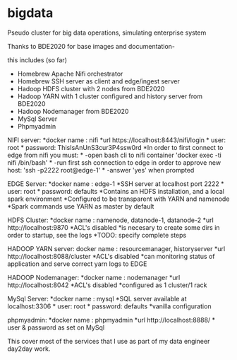 # bigdata
Pseudo cluster for big data operations, simulating enterprise system

Thanks to BDE2020 for base images and documentation-

this includes (so far)
* Homebrew Apache Nifi orchestrator 
* Homebrew SSH server as client and edge/ingest server
* Hadoop HDFS cluster with 2 nodes from BDE2020
* Hadoop YARN with 1 cluster configured and history server from BDE2020
* Hadoop Nodemanager from BDE2020
* MySql Server
* Phpmyadmin

NIFI server: 
    *docker name : nifi
    *url https://localhost:8443/nifi/login
    *    user: root
    *    password: ThisIsAnUnS3cur3P4ssw0rd
    *In order to first connect to edge from nifi you must:
    *    -open bash cli to nifi container 'docker exec -ti nifi /bin/bash'
    *    -run first ssh connection to edge in order to approve new host: 'ssh -p2222 root@edge-1'
    *    -answer 'yes' when prompted

EDGE Server: 
    *docker name : edge-1
    *SSH server at localhost port 2222
    *    user: root
    *    password: defaults
    *Contains an HDFS installation, and a local spark environment
    *Configured to be transparent with YARN and namenode
    *Spark commands use YARN as master by default

HDFS Cluster: 
    *docker name : namenode, datanode-1, datanode-2
    *url http://localhost:9870
    *ACL's disabled
    *is necesary to create some dirs in order to startup, see the logs
    *TODO: specify complete steps

HADOOP YARN server: docker name : resourcemanager, historyserver
    *url http://localhost:8088/cluster
    *ACL's disabled
    *can monitoring status of application and serve correct yarn logs to EDGE

HADOOP Nodemanager:
    *docker name : nodemanager
    *url http://localhost:8042
    *ACL's disabled
    *configured as 1 cluster/1 rack

MySql Server:
    *docker name : mysql
    *SQL server available at localhost:3306
    *    user: root
    *    password: defaults
    *vanilla configuration

phpmyadmin:
    *docker name : phpmyadmin
    *url http://localhost:8888/
    *    user & password as set on MySql

This cover most of the services that I use as part of my data engineer day2day work.